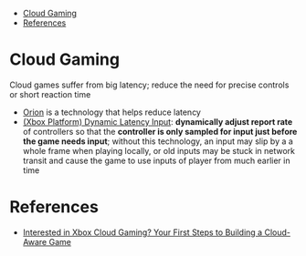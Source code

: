 - [Cloud Gaming](#cloud-gaming)
- [References](#references)

# Cloud Gaming

Cloud games suffer from big latency; reduce the need for precise controls or
short reaction time

- [Orion](https://bethesda.net/en/game/orion) is a technology that helps reduce
  latency
- [(Xbox Platform) Dynamic Latency Input](https://docs.microsoft.com/en-us/gaming/gdk/_content/gc/input/advanced/input-synchronization):
  **dynamically adjust report rate** of controllers so that the **controller is
  only sampled for input just before the game needs input**; without this
  technology, an input may slip by a a whole frame when playing locally, or old
  inputs may be stuck in network transit and cause the game to use inputs of
  player from much earlier in time

# References

- [Interested in Xbox Cloud Gaming? Your First Steps to Building a Cloud-Aware Game](https://youtu.be/TQUtkpVxkKM)
